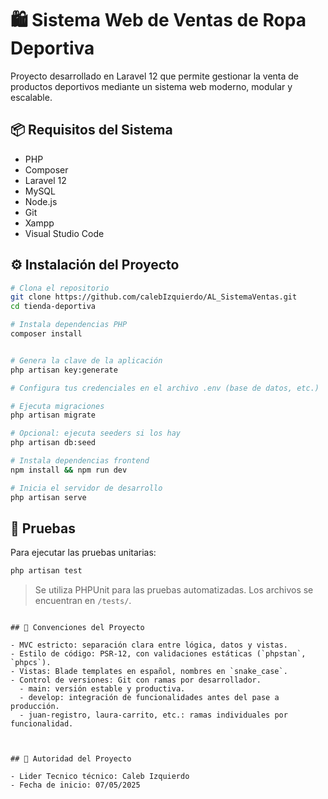 
# 🛍️ Sistema Web de Ventas de Ropa Deportiva

Proyecto desarrollado en Laravel 12 que permite gestionar la venta de productos deportivos mediante un sistema web moderno, modular y escalable.

## 📦 Requisitos del Sistema

- PHP 
- Composer  
- Laravel 12  
- MySQL 
- Node.js 
- Git  
- Xampp
- Visual Studio Code 

## ⚙️ Instalación del Proyecto

```bash
# Clona el repositorio
git clone https://github.com/calebIzquierdo/AL_SistemaVentas.git
cd tienda-deportiva

# Instala dependencias PHP
composer install


# Genera la clave de la aplicación
php artisan key:generate

# Configura tus credenciales en el archivo .env (base de datos, etc.)

# Ejecuta migraciones
php artisan migrate

# Opcional: ejecuta seeders si los hay
php artisan db:seed

# Instala dependencias frontend
npm install && npm run dev

# Inicia el servidor de desarrollo
php artisan serve
```

## 🧪 Pruebas

Para ejecutar las pruebas unitarias:

```bash
php artisan test
```

> Se utiliza PHPUnit para las pruebas automatizadas. Los archivos se encuentran en `/tests/`.


```

## 👥 Convenciones del Proyecto

- MVC estricto: separación clara entre lógica, datos y vistas.
- Estilo de código: PSR-12, con validaciones estáticas (`phpstan`, `phpcs`).
- Vistas: Blade templates en español, nombres en `snake_case`.
- Control de versiones: Git con ramas por desarrollador.
  - main: versión estable y productiva.
  - develop: integración de funcionalidades antes del pase a producción.
  - juan-registro, laura-carrito, etc.: ramas individuales por funcionalidad.



## 📌 Autoridad del Proyecto

- Lider Tecnico técnico: Caleb Izquierdo
- Fecha de inicio: 07/05/2025
